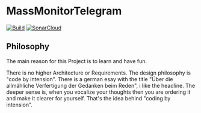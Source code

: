 # MassMonitorTelegram

[![Build](https://github.com/realAP/massmonitor/actions/workflows/package.yml/badge.svg)](https://github.com/realAP/massmonitor/actions/workflows/package.yml)
[![SonarCloud](https://sonarcloud.io/images/project_badges/sonarcloud-orange.svg)](https://sonarcloud.io/summary/new_code?id=realAP_massmonitor)

## Philosophy
The main reason for this Project is to learn and have fun.

There is no higher Architecture or Requirements. The design philosophy is "code by intension".
There is a german esay with the title "Über die allmähliche Verfertigung der Gedanken beim Reden", i like the headline.
The deeper sense is, when you vocalize your thoughts then you are ordering it and make it clearer for yourself.
That's the idea behind "coding by intension".
